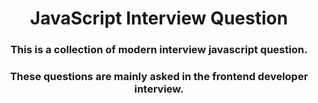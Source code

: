 <h1 align="center">JavaScript Interview Question</h1>

<div align="center">
    <h3>This is a collection of modern interview javascript question.</h3>
    <h3>These questions are mainly asked in the frontend developer interview.<h3>
    </div>

